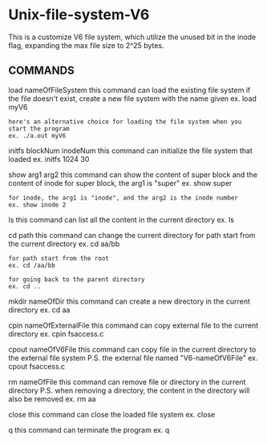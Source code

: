 # Unix-file-system-V6

This is a customize V6 file system, which utilize the unused bit in the inode flag, expanding the max file size to 2^25 bytes.

COMMANDS
--
load nameOfFileSystem
	this command can load the existing file system
	if the file doesn't exist, create a new file system with the name given
	ex. load myV6

	here's an alternative choice for loading the file system when you start the program
	ex. ./a.out myV6

initfs blockNum  inodeNum
	this command can initialize the file system that loaded
	ex. initfs 1024 30

show arg1 arg2
	this command can show the content of super block and the content of inode
	for super block, the arg1 is "super"
	ex. show super
	
	for inode, the arg1 is "inode", and the arg2 is the inode number
	ex. show inode 2

ls
	this command can list all the content in the current directory
	ex. ls

cd path
	this command can change the current directory
	for path start from the current directory
	ex. cd aa/bb

	for path start from the root
	ex. cd /aa/bb

	for going back to the parent directory
	ex. cd ..

mkdir nameOfDir
	this command can create a new directory in the current directory
	ex. cd aa

cpin nameOfExternalFile
	this command can copy external file to the current directory
	ex. cpin fsaccess.c

cpout nameOfV6File
	this command can copy file in the current directory to the external file system
	P.S. the external file named "V6-nameOfV6File"
	ex. cpout fsaccess.c

rm nameOfFile
	this command can remove file or directory in the current directory
	P.S. when removing a directory, the content in the directory will also be removed
	ex. rm aa

close
	this command can close the loaded file system
	ex. close

q
	this command can terminate the program
	ex. q
